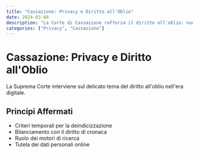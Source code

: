 ```yaml
---
title: "Cassazione: Privacy e Diritto all'Oblio"
date: 2024-03-08
description: "La Corte di Cassazione rafforza il diritto all'oblio: nuovi criteri per il bilanciamento con il diritto di cronaca."
categories: ["Privacy", "Cassazione"]
---
```


# Cassazione: Privacy e Diritto all'Oblio

La Suprema Corte interviene sul delicato tema del diritto all'oblio nell'era digitale.

## Principi Affermati

- Criteri temporali per la deindicizzazione
- Bilanciamento con il diritto di cronaca
- Ruolo dei motori di ricerca
- Tutela dei dati personali online 